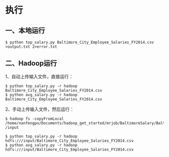 
# 执行
## 一、本地运行

    $ python top_salary.py Baltimore_City_Employee_Salaries_FY2014.csv >output.txt 2>error.txt

## 二、Hadoop运行
1、自动上传输入文件，直接运行：

    $ python top_salary.py -r hadoop Baltimore_City_Employee_Salaries_FY2014.csv 
    $ python avg_salary.py -r hadoop Baltimore_City_Employee_Salaries_FY2014.csv 

2、手动上传输入文件，然后运行：

    $ hadoop fs -copyFromLocal /home/nanfengpo/Documents/hadoop_get_started/mrjob/BaltimoreSalary/Baltimore_City_Employee_Salaries_FY2014.csv /input
    
    $ python top_salary.py -r hadoop hdfs:///input/Baltimore_City_Employee_Salaries_FY2014.csv 
    $ python avg_salary.py -r hadoop hdfs:///input/Baltimore_City_Employee_Salaries_FY2014.csv 

